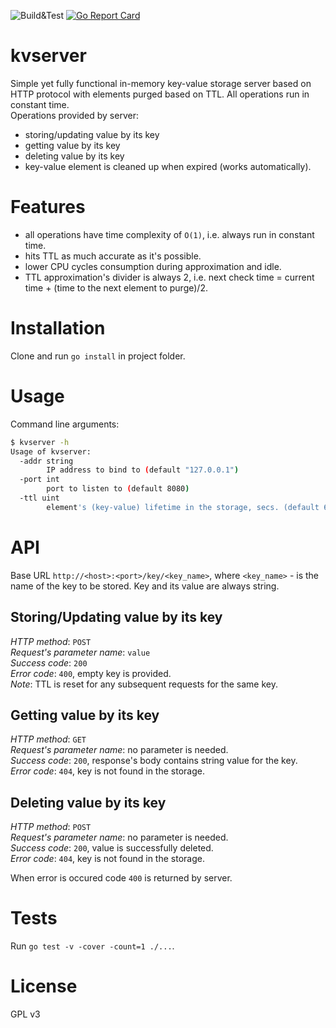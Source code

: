 ![Build&Test](https://github.com/proway2/kvserver/workflows/Build&Test/badge.svg)
[![Go Report Card](https://goreportcard.com/badge/github.com/proway2/kvserver)](https://goreportcard.com/report/github.com/proway2/kvserver)

# kvserver
Simple yet fully functional in-memory key-value storage server based on HTTP protocol with elements purged based on TTL. All operations run in constant time.    
Operations provided by server:

- storing/updating value by its key
- getting value by its key
- deleting value by its key
- key-value element is cleaned up when expired (works automatically).

# Features

- all operations have time complexity of ```O(1)```, i.e. always run in constant time.    
- hits TTL as much accurate as it's possible.    
- lower CPU cycles consumption during approximation and idle.    
- TTL approximation's divider is always 2, i.e. next check time = current time + (time to the next element to purge)/2.

# Installation
Clone and run ```go install``` in project folder.

# Usage
Command line arguments:
```bash
$ kvserver -h
Usage of kvserver:
  -addr string
    	IP address to bind to (default "127.0.0.1")
  -port int
    	port to listen to (default 8080)
  -ttl uint
    	element's (key-value) lifetime in the storage, secs. (default 60)
```
# API
Base URL ```http://<host>:<port>/key/<key_name>```, where ```<key_name>``` - is the name of the key to be stored. Key and its value are always string.
## Storing/Updating value by its key
_HTTP method_: ```POST```    
_Request's parameter name_: ```value```    
_Success code_: ```200```    
_Error code_: ```400```, empty key is provided.    
_Note_: TTL is reset for any subsequent requests for the same key.

## Getting value by its key
_HTTP method_: ```GET```    
_Request's parameter name_: no parameter is needed.    
_Success code_: ```200```, response's body contains string value for the key.    
_Error code_: ```404```, key is not found in the storage.    

## Deleting value by its key
_HTTP method_: ```POST```    
_Request's parameter name_: no parameter is needed.    
_Success code_: ```200```, value is successfully deleted.    
_Error code_: ```404```, key is not found in the storage.    

When error is occured code ```400``` is returned by server.

# Tests
Run ```go test -v -cover -count=1 ./...```.

# License
GPL v3
